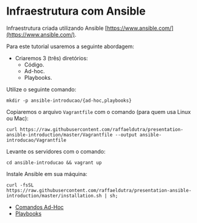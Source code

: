 # Infraestrutura com Ansible

Infraestrutura criada utilizando Ansible [https://www.ansible.com/](https://www.ansible.com/).

Para este tutorial usaremos a seguinte abordagem:

* Criaremos 3 (três) diretórios:
  * Código.
  * Ad-hoc.
  * Playbooks.

Utilize o seguinte comando:

```shell
mkdir -p ansible-introducao/{ad-hoc,playbooks}
```

Copiaremos o arquivo `Vagrantfile` com o comando (para quem usa Linux ou Mac):

```shell
curl https://raw.githubusercontent.com/raffaeldutra/presentation-ansible-introduction/master/Vagrantfile --output ansible-introducao/Vagrantfile
```

Levante os servidores com o comando:

```shell
cd ansible-introducao && vagrant up
```

Instale Ansible em sua máquina:

```shell
curl -fsSL https://raw.githubusercontent.com/raffaeldutra/presentation-ansible-introduction/master/installation.sh | sh;
```

* [Comandos Ad-Hoc](docs/ad-hoc/_overview.md)
* [Playbooks](docs/playbooks/_overview.md)